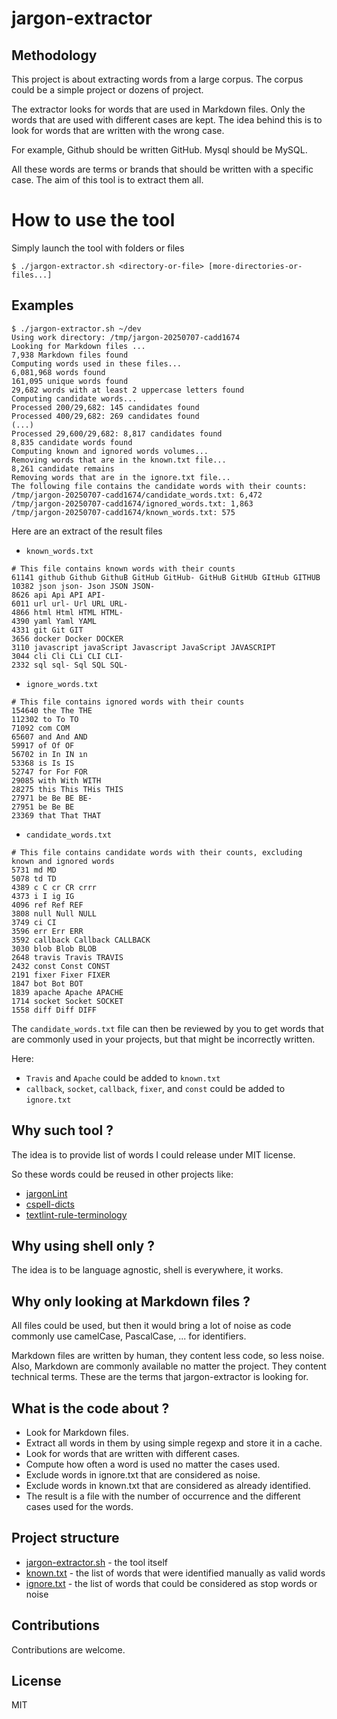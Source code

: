 # jargon-extractor

## Methodology

This project is about extracting words from a large corpus.
The corpus could be a simple project or dozens of project.

The extractor looks for words that are used in Markdown files.
Only the words that are used with different cases are kept.
The idea behind this is to look for words that are written with the wrong case.

For example, Github should be written GitHub. Mysql should be MySQL.

All these words are terms or brands that should be written with a specific case.
The aim of this tool is to extract them all.

# How to use the tool

Simply launch the tool with folders or files

```console
$ ./jargon-extractor.sh <directory-or-file> [more-directories-or-files...]
```

## Examples

```console
$ ./jargon-extractor.sh ~/dev
Using work directory: /tmp/jargon-20250707-cadd1674
Looking for Markdown files ...
7,938 Markdown files found
Computing words used in these files...
6,081,968 words found
161,095 unique words found
29,682 words with at least 2 uppercase letters found
Computing candidate words...
Processed 200/29,682: 145 candidates found
Processed 400/29,682: 269 candidates found
(...)
Processed 29,600/29,682: 8,817 candidates found
8,835 candidate words found
Computing known and ignored words volumes...
Removing words that are in the known.txt file...
8,261 candidate remains
Removing words that are in the ignore.txt file...
The following file contains the candidate words with their counts:
/tmp/jargon-20250707-cadd1674/candidate_words.txt: 6,472
/tmp/jargon-20250707-cadd1674/ignored_words.txt: 1,863
/tmp/jargon-20250707-cadd1674/known_words.txt: 575
```

Here are an extract of the result files

* `known_words.txt`

```
# This file contains known words with their counts
61141 github Github GithuB GitHub GitHub- GitHuB GitHUb GItHub GITHUB
10382 json json- Json JSON JSON-
8626 api Api API API-
6011 url url- Url URL URL-
4866 html Html HTML HTML-
4390 yaml Yaml YAML
4331 git Git GIT
3656 docker Docker DOCKER
3110 javascript javaScript Javascript JavaScript JAVASCRIPT
3044 cli Cli CLi CLI CLI-
2332 sql sql- Sql SQL SQL-
```

* `ignore_words.txt`

```
# This file contains ignored words with their counts
154640 the The THE
112302 to To TO
71092 com COM
65607 and And AND
59917 of Of OF
56702 in In IN ın
53368 is Is IS
52747 for For FOR
29085 with With WITH
28275 this This THis THIS
27971 be Be BE BE-
27951 be Be BE
23369 that That THAT
```

* `candidate_words.txt`

```
# This file contains candidate words with their counts, excluding known and ignored words
5731 md MD
5078 td TD
4389 c C cr CR crrr
4373 i I ig IG
4096 ref Ref REF
3808 null Null NULL
3749 ci CI
3596 err Err ERR
3592 callback Callback CALLBACK
3030 blob Blob BLOB
2648 travis Travis TRAVIS
2432 const Const CONST
2191 fixer Fixer FIXER
1847 bot Bot BOT
1839 apache Apache APACHE
1714 socket Socket SOCKET
1558 diff Diff DIFF
```

The `candidate_words.txt` file can then be reviewed by you to get words that are
commonly used in your projects, but that might be incorrectly written.

Here:
- `Travis` and `Apache` could be added to `known.txt`
- `callback`, `socket`, `callback`, `fixer`, and `const` could be added to `ignore.txt`


## Why such tool ?

The idea is to provide list of words I could release under MIT license.

So these words could be reused in other projects like:

- [jargonLint](https://github.com/jargonLint/jargonLint)
- [cspell-dicts](https://github.com/streetsidesoftware/cspell-dicts/)
- [textlint-rule-terminology](https://github.com/sapegin/textlint-rule-terminology)

## Why using shell only ?

The idea is to be language agnostic, shell is everywhere, it works.

## Why only looking at Markdown files ?

All files could be used, but then it would bring a lot of noise as code commonly use camelCase, PascalCase, ... for identifiers.

Markdown files are written by human, they content less code, so less noise.
Also, Markdown are commonly available no matter the project. They content technical terms.
These are the terms that jargon-extractor is looking for.

## What is the code about ?

- Look for Markdown files.
- Extract all words in them by using simple regexp and store it in a cache.
- Look for words that are written with different cases.
- Compute how often a word is used no matter the cases used.
- Exclude words in ignore.txt that are considered as noise.
- Exclude words in known.txt that are considered as already identified.
- The result is a file with the number of occurrence and the different cases used for the words.

## Project structure

- [jargon-extractor.sh](jargon-extractor.sh) - the tool itself
- [known.txt](known.txt) - the list of words that were identified manually as valid words
- [ignore.txt](ignore.txt) - the list of words that could be considered as stop words or noise

## Contributions

Contributions are welcome.

## License

MIT